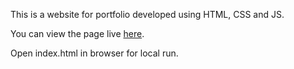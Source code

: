 This is a website for portfolio developed using HTML, CSS and JS.

You can view the page live [here](https://therealyubraj.github.io/Academic/Portfolio%20Website).

Open index.html in browser for local run.
